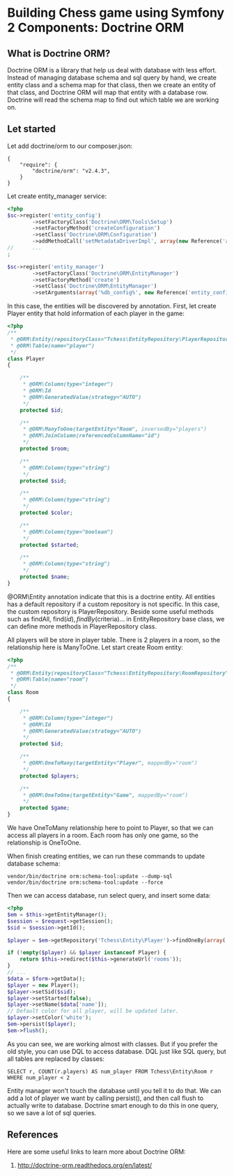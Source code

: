 Building Chess game using Symfony 2 Components: Doctrine ORM
========================================================

What is Doctrine ORM?
-----------------

Doctrine ORM is a library that help us deal with database with less effort.
Instead of managing database schema and sql query by hand, we create entity
class and a schema map for that class, then we create an entity of that class,
and Doctrine ORM will map that entity with a database row. Doctrine will read
the schema map to find out which table we are working on.

Let started
------------

Let add doctrine/orm to our composer.json:

```
{
    "require": {
        "doctrine/orm": "v2.4.3",
    }
}
```

Let create entity_manager service:

```php
<?php
$sc->register('entity_config')
        ->setFactoryClass('Doctrine\ORM\Tools\Setup')
        ->setFactoryMethod('createConfiguration')
        ->setClass('Doctrine\ORM\Configuration')
        ->addMethodCall('setMetadataDriverImpl', array(new Reference('annotation_driver')))
//      ...
;

$sc->register('entity_manager')
        ->setFactoryClass('Doctrine\ORM\EntityManager')
        ->setFactoryMethod('create')
        ->setClass('Doctrine\ORM\EntityManager')
        ->setArguments(array('%db_config%', new Reference('entity_config')));
```

In this case, the entities will be discovered by annotation. First, let create
Player entity that hold information of each player in the game:

```php
<?php
/**
 * @ORM\Entity(repositoryClass="Tchess\EntityRepository\PlayerRepository")
 * @ORM\Table(name="player")
 */
class Player
{

    /**
     * @ORM\Column(type="integer")
     * @ORM\Id
     * @ORM\GeneratedValue(strategy="AUTO")
     */
    protected $id;

    /**
     * @ORM\ManyToOne(targetEntity="Room", inversedBy="players")
     * @ORM\JoinColumn(referencedColumnName="id")
     */
    protected $room;

    /**
     * @ORM\Column(type="string")
     */
    protected $sid;

    /**
     * @ORM\Column(type="string")
     */
    protected $color;

    /**
     * @ORM\Column(type="boolean")
     */
    protected $started;

    /**
     * @ORM\Column(type="string")
     */
    protected $name;
}
```

@ORM\Entity annotation indicate that this is a doctrine entity. All entities
has a default repository if a custom repository is not specific. In this case,
the custom repository is PlayerRepository. Beside some useful methods such as
findAll, find($id), findBy($criteria)... in EntityRepository base class, we
can define more methods in PlayerRepository class.

All players will be store in player table. There is 2 players in a room, so the
relationship here is ManyToOne. Let start create Room entity:

```php
<?php
/**
 * @ORM\Entity(repositoryClass="Tchess\EntityRepository\RoomRepository")
 * @ORM\Table(name="room")
 */
class Room
{

    /**
     * @ORM\Column(type="integer")
     * @ORM\Id
     * @ORM\GeneratedValue(strategy="AUTO")
     */
    protected $id;

    /**
     * @ORM\OneToMany(targetEntity="Player", mappedBy="room")
     */
    protected $players;

    /**
     * @ORM\OneToOne(targetEntity="Game", mappedBy="room")
     */
    protected $game;
}
```

We have OneToMany relationship here to point to Player, so that we can access
all players in a room. Each room has only one game, so the relationship is
OneToOne.

When finish creating entities, we can run these commands to update database
schema:

```
vendor/bin/doctrine orm:schema-tool:update --dump-sql
vendor/bin/doctrine orm:schema-tool:update --force
```

Then we can access database, run select query, and insert some data:

```php
<?php
$em = $this->getEntityManager();
$session = $request->getSession();
$sid = $session->getId();

$player = $em->getRepository('Tchess\Entity\Player')->findOneBy(array('sid' => $sid));

if (!empty($player) && $player instanceof Player) {
    return $this->redirect($this->generateUrl('rooms'));
}
// ...
$data = $form->getData();
$player = new Player();
$player->setSid($sid);
$player->setStarted(false);
$player->setName($data['name']);
// Default color for all player, will be updated later.
$player->setColor('white');
$em->persist($player);
$em->flush();
```

As you can see, we are working almost with classes. But if you prefer the old
style, you can use DQL to access database. DQL just like SQL query, but all
tables are replaced by classes:

```
SELECT r, COUNT(r.players) AS num_player FROM Tchess\Entity\Room r WHERE num_player < 2
```

Entity manager won't touch the database until you tell it to do that. We can add
a lot of player we want by calling persist(), and then call flush to actually
write to database. Doctrine smart enough to do this in one query, so we save
a lot of sql queries.


References
----------

Here are some useful links to learn more about Doctrine ORM:

1. http://doctrine-orm.readthedocs.org/en/latest/

